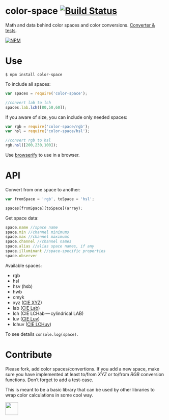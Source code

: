 # color-space [![Build Status](https://travis-ci.org/dfcreative/color-space.svg?branch=master)](https://travis-ci.org/dfcreative/color-space)

Math and data behind color spaces and color conversions. [Converter & tests](https://cdn.rawgit.com/dfcreative/color-space/master/test/index.html).

[![NPM](https://nodei.co/npm/color-space.png?downloads=true&downloadRank=true&stars=true)](https://nodei.co/npm/color-space/)


# Use

`$ npm install color-space`

To include all spaces:

```js
var spaces = require('color-space');

//convert lab to lch
spaces.lab.lch([80,50,60]);
```


If you aware of size, you can include only needed spaces:

```js
var rgb = require('color-space/rgb');
var hsl = require('color-space/hsl');

//convert rgb to hsl
rgb.hsl([200,230,100]);
```

Use [browserify](https://github.com/substack/node-browserify) to use in a browser.


# API

Convert from one space to another:

```js
var fromSpace = 'rgb', toSpace = 'hsl';

spaces[fromSpace][toSpace](array);
```

Get space data:

```js
space.name //space name
space.min //channel minimums
space.max //channel maximums
space.channel //channel names
space.alias //alias space names, if any
space.illuminant //space-specific properties
space.observer
```

Available spaces:

* rgb
* hsl
* hsv (hsb)
* hwb
* cmyk
* xyz ([CIE XYZ](http://en.wikipedia.org/wiki/CIE_1931_color_space))
* lab ([CIE Lab](http://en.wikipedia.org/wiki/Lab_color_space))
* lch (CIE LCHab&thinsp;—&thinsp;cylindrical LAB)
* luv ([CIE Luv](http://en.wikipedia.org/wiki/CIELUV))
* lchuv ([CIE LCHuv](http://en.wikipedia.org/wiki/CIELUV#Cylindrical_representation))


To see details `console.log(space)`.



# Contribute

Please fork, add color spaces/convertions. If you add a new space, make sure you have implemented at least to/from _XYZ_ or to/from _RGB_ conversion functions. Don’t forget to add a test-case.

This is meant to be a basic library that can be used by other libraries to wrap color calculations in some cool way.



<a href="http://unlicense.org/UNLICENSE"><img src="http://upload.wikimedia.org/wikipedia/commons/6/62/PD-icon.svg" width="40"/></a>